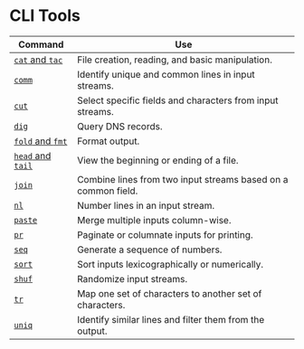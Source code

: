 # CLI Tools
| Command | Use                                                           |
|---------|---------------------------------------------------------------|
| [`cat` and `tac`](./cat-and-tac.md) | File creation, reading, and basic manipulation.               |
| [`comm`](./comm.md) | Identify unique and common lines in input streams.            |
| [`cut`](./cut.md) | Select specific fields and characters from input streams.     |
| [`dig`](./dig.md) | Query DNS records.                                            |
| [`fold` and `fmt`](./fold-and-fmt.md) | Format output.                                                |
| [`head` and `tail`](./head-and-tail.md) | View the beginning or ending of a file.                       |
| [`join`](./join.md) | Combine lines from two input streams based on a common field. |
| [`nl`](./nl.md) | Number lines in an input stream.                              |
| [`paste`](./paste.md) | Merge multiple inputs column-wise.                            |
| [`pr`](./pr.md) | Paginate or columnate inputs for printing.                    |
| [`seq`](./seq.md) | Generate a sequence of numbers.                               |
| [`sort`](./sort.md) | Sort inputs lexicographically or numerically.                 |
| [`shuf`](./shuf.md) | Randomize input streams.                                      |
| [`tr`](./tr.md) | Map one set of characters to another set of characters.       |
| [`uniq`](./uniq.md) | Identify similar lines and filter them from the output.       |
